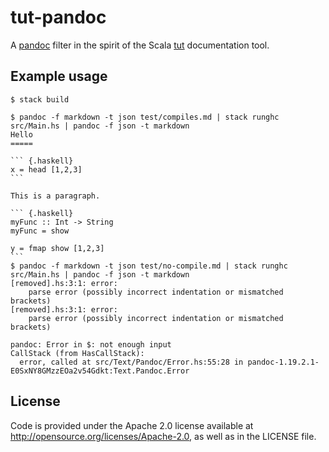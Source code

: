 # tut-pandoc
A [pandoc](http://pandoc.org/) filter in the spirit of the Scala [tut](https://github.com/tpolecat/tut)
documentation tool.

## Example usage

    $ stack build

    $ pandoc -f markdown -t json test/compiles.md | stack runghc src/Main.hs | pandoc -f json -t markdown
    Hello
    =====

    ``` {.haskell}
    x = head [1,2,3]
    ```

    This is a paragraph.

    ``` {.haskell}
    myFunc :: Int -> String
    myFunc = show

    y = fmap show [1,2,3]
    ```
    $ pandoc -f markdown -t json test/no-compile.md | stack runghc src/Main.hs | pandoc -f json -t markdown
    [removed].hs:3:1: error:
        parse error (possibly incorrect indentation or mismatched brackets)
    [removed].hs:3:1: error:
        parse error (possibly incorrect indentation or mismatched brackets)

    pandoc: Error in $: not enough input
    CallStack (from HasCallStack):
      error, called at src/Text/Pandoc/Error.hs:55:28 in pandoc-1.19.2.1-E0SxNY8GMzzEOa2v54Gdkt:Text.Pandoc.Error

## License
Code is provided under the Apache 2.0 license available at http://opensource.org/licenses/Apache-2.0,
as well as in the LICENSE file.
